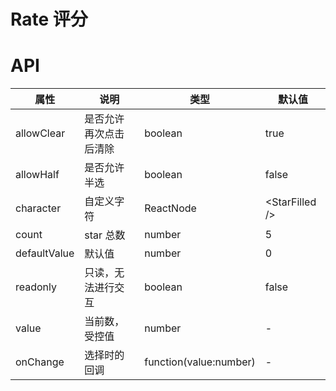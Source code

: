 # Rate 评分

<code src="./demos/index.tsx"></code>

# API

| 属性         | 说明                   | 类型                   | 默认值           |
| ------------ | ---------------------- | ---------------------- | ---------------- |
| allowClear   | 是否允许再次点击后清除 | boolean                | true             |
| allowHalf    | 是否允许半选           | boolean                | false            |
| character    | 自定义字符             | ReactNode              | \<StarFilled \/> |
| count        | star 总数              | number                 | 5                |
| defaultValue | 默认值                 | number                 | 0                |
| readonly     | 只读，无法进行交互     | boolean                | false            |
| value        | 当前数，受控值         | number                 | -                |
| onChange     | 选择时的回调           | function(value:number) | -                |
